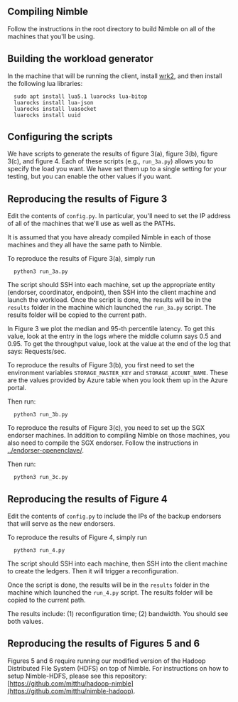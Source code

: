 ## Compiling Nimble

Follow the instructions in the root directory to build Nimble on all of the machines that you'll be using.

## Building the workload generator

In the machine that will be running the client, install [wrk2](https://github.com/giltene/wrk2), and
then install the following lua libraries:

```
  sudo apt install lua5.1 luarocks lua-bitop
  luarocks install lua-json
  luarocks install luasocket
  luarocks install uuid
```

## Configuring the scripts

We have scripts to generate the results of figure 3(a), figure 3(b), figure 3(c), and figure 4.
Each of these scripts (e.g., `run_3a.py`) allows you to specify the load you want. 
We have set them up to a single setting for your testing, but you can enable the other values if you want.


## Reproducing the results of Figure 3

Edit the contents of `config.py`. In particular, you'll need to set the IP address of all of the machines that we'll
use as well as the PATHs.

It is assumed that you have already compiled Nimble in each of those machines and they all have the same path to Nimble.

To reproduce the results of Figure 3(a), simply run 

```
  python3 run_3a.py
```

The script should SSH into each machine, set up the appropriate entity (endorser, coordinator, endpoint), then SSH into
the client machine and launch the workload. Once the script is done, the results will be in the `results` folder in
the machine which launched the `run_3a.py` script. The results folder will be copied to the current path.

In Figure 3 we plot the median and 95-th percentile latency. To get this value, look at the entry in the logs where the middle column says 0.5 and 0.95.
To get the throughput value, look at the value at the end of the log that says: Requests/sec.


To reproduce the results of Figure 3(b), you first need to set the environment variables `STORAGE_MASTER_KEY` and
`STORAGE_ACOUNT_NAME`. These are the values provided by Azure table when you look them up in the Azure portal.

Then run:
```
  python3 run_3b.py
```


To reproduce the results of Figure 3(c), you need to set up the SGX endorser machines. In addition to compiling Nimble
on those machines, you also need to compile the SGX endorser. Follow the instructions in [../endorser-openenclave/](../endorser-openenclave/).


Then run:
```
  python3 run_3c.py
```


## Reproducing the results of Figure 4

Edit the contents of `config.py` to include the IPs of the backup endorsers that will serve as the new endorsers.

To reproduce the results of Figure 4, simply run

```
  python3 run_4.py
```

The script should SSH into each machine, then SSH into the client machine to create the ledgers. Then it will trigger a reconfiguration.

Once the script is done, the results will be in the `results` folder in the machine which launched the 
`run_4.py` script. The results folder will be copied to the current path.

The results include: (1) reconfiguration time; (2) bandwidth. You should see both values.


## Reproducing the results of Figures 5 and 6

Figures 5 and 6 require running our modified version of the Hadoop Distributed File System (HDFS) on top of Nimble.
For instructions on how to setup Nimble-HDFS, please see this repository: [https://github.com/mitthu/hadoop-nimble](https://github.com/mitthu/nimble-hadoop).
